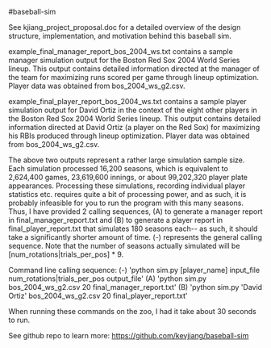 #baseball-sim

See kjiang_project_proposal.doc for a detailed overview of the design structure, implementation, and motivation behind this baseball sim.

example_final_manager_report_bos_2004_ws.txt contains a sample manager simulation output for the Boston Red Sox 2004 World Series lineup.  This output contains detailed information directed at the manager of the team for maximizing runs scored per game through lineup optimization.  Player data was obtained from bos_2004_ws_g2.csv.

example_final_player_report_bos_2004_ws.txt contains a sample player simulation output for David Ortiz in the context of the eight other players in the Boston Red Sox 2004 World Series lineup.  This output contains detailed information directed at David Ortiz (a player on the Red Sox) for maximizing his RBIs produced through lineup optimization.  Player data was obtained from bos_2004_ws_g2.csv.

The above two outputs represent a rather large simulation sample size.  Each simulation processed 16,200 seasons, which is equivalent to 2,624,400 games, 23,619,600 innings, or about 99,202,320 player plate appearances.  Processing these simulations, recording individual player statistics etc. requires quite a bit of processing power, and as such, it is probably infeasible for you to run the program with this many seasons.  Thus, I have provided 2 calling sequences, (A) to generate a manager report in final_manager_report.txt and (B) to generate a player report in final_player_report.txt that simulates 180 seasons each-- as such, it should take a significantly shorter amount of time.  (-) represents the general calling sequence.  Note that the number of seasons actually simulated will be [num_rotations|trials_per_pos] * 9.  

Command line calling sequence:
(-) 'python sim.py [player_name] input_file num_rotations|trials_per_pos output_file'
(A) 'python sim.py bos_2004_ws_g2.csv 20 final_manager_report.txt'
(B) 'python sim.py 'David Ortiz' bos_2004_ws_g2.csv 20 final_player_report.txt'

When running these commands on the zoo, I had it take about 30 seconds to run.

See github repo to learn more: https://github.com/kevjiang/baseball-sim
